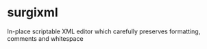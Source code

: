 # surgixml
In-place scriptable XML editor which carefully preserves formatting, comments and whitespace
